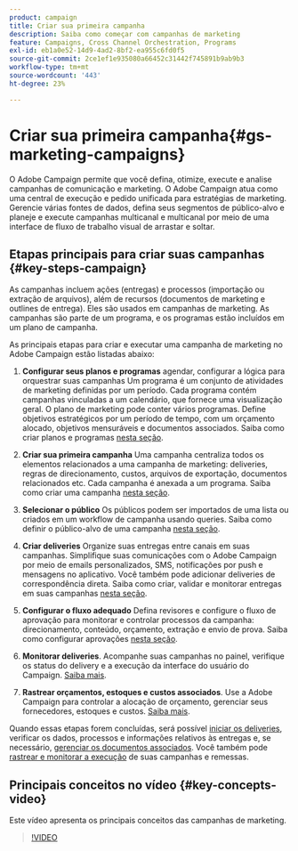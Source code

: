 ```yaml
---
product: campaign
title: Criar sua primeira campanha
description: Saiba como começar com campanhas de marketing
feature: Campaigns, Cross Channel Orchestration, Programs
exl-id: eb1a0e52-14d9-4ad2-8bf2-ea955c6fd0f5
source-git-commit: 2ce1ef1e935080a66452c31442f745891b9ab9b3
workflow-type: tm+mt
source-wordcount: '443'
ht-degree: 23%

---
```


# Criar sua primeira campanha{#gs-marketing-campaigns}

O Adobe Campaign permite que você defina, otimize, execute e analise campanhas de comunicação e marketing. O Adobe Campaign atua como uma central de execução e pedido unificada para estratégias de marketing. Gerencie várias fontes de dados, defina seus segmentos de público-alvo e planeje e execute campanhas multicanal e multicanal por meio de uma interface de fluxo de trabalho visual de arrastar e soltar.


<!--In addition, the **Marketing Resource Management (MRM)** module lets you control marketing actions in a collaborative mode by providing complete management and real-time tracking of the tasks, budgets and marketing resources involved. The Marketing Resource Management lets you optimize and regulate the management of internal and external processes, resources and marketing campaigns, as well as third party relations (agencies, printers, etc.). For more on this, refer to [this section](about-marketing-resource-management.md).

>[!NOTE]
>
>Capabilities related to population targeting, message personalization and message delivery on the various channels are detailed in [this section](../../delivery/using/steps-about-delivery-creation-steps.md).-->


## Etapas principais para criar suas campanhas {#key-steps-campaign}

As campanhas incluem ações (entregas) e processos (importação ou extração de arquivos), além de recursos (documentos de marketing e outlines de entrega). Eles são usados em campanhas de marketing. As campanhas são parte de um programa, e os programas estão incluídos em um plano de campanha.

As principais etapas para criar e executar uma campanha de marketing no Adobe Campaign estão listadas abaixo:

1. **Configurar seus planos e programas** agendar, configurar a lógica para orquestrar suas campanhas Um programa é um conjunto de atividades de marketing definidas por um período. Cada programa contém campanhas vinculadas a um calendário, que fornece uma visualização geral. O plano de marketing pode conter vários programas. Define objetivos estratégicos por um período de tempo, com um orçamento alocado, objetivos mensuráveis e documentos associados. Saiba como criar planos e programas [nesta seção](marketing-campaign-create.md#create-plan-and-program).

1. **Criar sua primeira campanha**
Uma campanha centraliza todos os elementos relacionados a uma campanha de marketing: deliveries, regras de direcionamento, custos, arquivos de exportação, documentos relacionados etc. Cada campanha é anexada a um programa. Saiba como criar uma campanha [nesta seção](marketing-campaign-create.md#create-a-campaign).

1. **Selecionar o público**
Os públicos podem ser importados de uma lista ou criados em um workflow de campanha usando queries. Saiba como definir o público-alvo de uma campanha [nesta seção](marketing-campaign-target.md#select-the-target-population).

1. **Criar deliveries**
Organize suas entregas entre canais em suas campanhas. Simplifique suas comunicações com o Adobe Campaign por meio de emails personalizados, SMS, notificações por push e mensagens no aplicativo. Você também pode adicionar deliveries de correspondência direta. Saiba como criar, validar e monitorar entregas em suas campanhas [nesta seção](marketing-campaign-deliveries.md).

1. **Configurar o fluxo adequado**
Defina revisores e configure o fluxo de aprovação para monitorar e controlar processos da campanha: direcionamento, conteúdo, orçamento, extração e envio de prova. Saiba como configurar aprovações [nesta seção](marketing-campaign-approval.md).

1. **Monitorar deliveries**.
Acompanhe suas campanhas no painel, verifique os status do delivery e a execução da interface do usuário do Campaign. [Saiba mais](marketing-campaign-monitoring.md).

1. **Rastrear orçamentos, estoques e custos associados**.
Use a Adobe Campaign para controlar a alocação de orçamento, gerenciar seus fornecedores, estoques e custos. [Saiba mais](providers--stocks-and-budgets.md#create-service-providers-and-their-cost-structures).

Quando essas etapas forem concluídas, será possível [iniciar os deliveries](marketing-campaign-deliveries.md#start-a-delivery), verificar os dados, processos e informações relativos às entregas e, se necessário, [gerenciar os documentos associados](marketing-campaign-deliveries.md#manage-associated-documents). Você também pode [rastrear e monitorar a execução](marketing-campaign-monitoring.md) de suas campanhas e remessas.


## Principais conceitos no vídeo {#key-concepts-video}

Este vídeo apresenta os principais conceitos das campanhas de marketing.

>[!VIDEO](https://video.tv.adobe.com/v/35131?quality=12)
